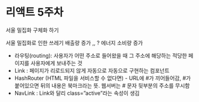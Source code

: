 # 리액트 5주차

서울 밀집화 구체화 하기

서울 밀집화로 인한 쓰레기 배출량 증가 ,, ?
에너지 소비량 증가

- 라우팅(routing): 사용자가 어떤 주소로 들어왔을 때 그 주소에 해당하는 적당한 페이지를 사용자에게 보내주는 것
- Link : 페이지가 리로드되지 않게 자동으로 자동으로 구현하는 컴포넌트
- HashRouter (HTML 파일을 서비스할 수 없다면) - URL에 #가 끼어들어감, #가 붙어있으면 뒤의 내용은 북마크라는 뜻. 웹서버는 # 문자 뒷부분의 주소를 무시함
- NavLink : Link와 달리 class=”active”라는 속성이 생김
